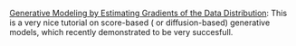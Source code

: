 [Generative Modeling by Estimating Gradients of the Data Distribution](https://yang-song.net/blog/2021/score): 
This is a very nice tutorial on score-based (
or diffusion-based) generative models, which recently demonstrated to be very succesfull.
